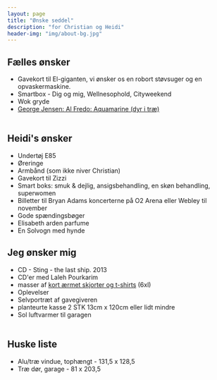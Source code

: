```yaml
---
layout: page
title: "Ønske seddel"
description: "for Christian og Heidi"
header-img: "img/about-bg.jpg"
---
```

<h2>F&aelig;lles &oslash;nsker</h2>
<ul>
<li>Gavekort til El-giganten, vi &oslash;nsker os en robort st&oslash;vsuger og en opvaskermaskine.</li>
<li>Smartbox - Dig og mig, Wellnesophold, Cityweekend</li>
<li>Wok gryde</li>
<li><a href="http://www.bahne.dk/georg-jensen-alfredo-aquamarine-saet-6-dele.html">George Jensen: Al Fredo: Aquamarine (dyr i tr&aelig;)</a></li><br />
</ul>

<h2>Heidi's &oslash;nsker</h2>

<ul>
	<li>Undert&oslash;j E85</li>
	<li>&Oslash;reringe</li>
	<li>Armb&aring;nd (som ikke niver Christian)</li>
	<li>Gavekort til Zizzi</li>
	<li>Smart boks: smuk &amp; dejlig, ansigsbehandling, en sk&oslash;n behandling, superwomen</li>
	<li>Billetter til Bryan Adams koncerterne p&aring; O2 Arena eller Webley til november</li>
	<li>Gode sp&aelig;ndingsb&oslash;ger</li>
	<li>Elisabeth arden parfume</li>
	<li>En Solvogn med hynde</li>
</ul>

<h2>Jeg &oslash;nsker mig</h2>

<ul>
	<li>CD - Sting - the last ship. 2013</li>
	<li>CD'er med Laleh Pourkarim</li> 
	<li>masser af&nbsp;<a href="http://www.venusogmarsxl.dk/catalog?section=herrer&amp;search=6xl">kort &aelig;rmet skjorter og t-shirts</a>&nbsp;(6xl)</li>
	<li>Oplevelser</li>
	<li>Selvportr&aelig;t af gavegiveren</li>
	<li>planteurte kasse 2 STK 13cm x 120cm eller lidt mindre</li>
	<li>Sol luftvarmer til garagen</li><br />
</ul>



<h2>Huske liste</h2>
<ul>
<li>Alu/tr&aelig; vindue, toph&aelig;ngt - 131,5 x 128,5</li>
<li>Tr&aelig; d&oslash;r, garage - 81 x 203,5</li>
</ul>
